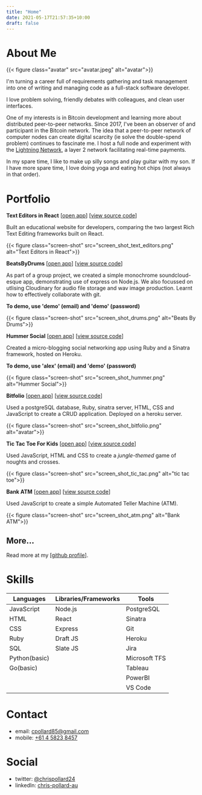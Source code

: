 ```yaml
---
title: "Home"
date: 2021-05-17T21:57:35+10:00
draft: false
---
```


# About Me

{{< figure class="avatar" src="avatar.jpeg" alt="avatar">}}

I'm turning a career full of requirements gathering and task management into one of writing and managing code as a full-stack software developer. 

I love problem solving, friendly debates with colleagues, and clean user interfaces.

One of my interests is in Bitcoin development and learning more about distributed peer-to-peer networks. Since 2017, I've been an observer of and participant in the Bitcoin network. The idea that a peer-to-peer network of computer nodes can create digital scarcity (ie solve the double-spend problem) continues to fascinate me. I host a full node and experiment with the [Lightning Network](https://lightning.network/), a layer 2 network facilitating real-time payments.

In my spare time, I like to make up silly songs and play guitar with my son. If I have more spare time, I love doing yoga and eating hot chips (not always in that order).


# Portfolio 

**Text Editors in React** [[open app](https://react-text-editors.surge.sh/)] [[view source code](https://github.com/chris-pollard/react-text-editors)]

Built an educational website for developers, comparing the two largest Rich Text Editing frameworks built on React. 

{{< figure class="screen-shot" src="screen_shot_text_editors.png" alt="Text Editors in React">}}
&nbsp;
&nbsp;
&nbsp;


**BeatsByDrums** [[open app](https://beats-by-drums.herokuapp.com/)] [[view source code](https://github.com/chris-pollard/drum-beats)]

As part of a group project, we created a simple monochrome soundcloud-esque app, demonstrating use of express on Node.js. We also focussed on utlising Cloudinary for audio file storage and wav image production. Learnt how to effectively collaborate with git.

**To demo, use 'demo' (email) and 'demo' (password)**

{{< figure class="screen-shot" src="screen_shot_drums.png" alt="Beats By Drums">}}
&nbsp;
&nbsp;
&nbsp;


**Hummer Social** [[open app](https://hummer-social.herokuapp.com/)] [[view source code](https://github.com/chris-pollard/hummer-social)]

Created a micro-blogging social networking app using Ruby and a Sinatra framework, hosted on Heroku.

**To demo, use 'alex' (email) and 'demo' (password)**

{{< figure class="screen-shot" src="screen_shot_hummer.png" alt="Hummer Social">}}
&nbsp;
&nbsp;
&nbsp;


**Bitfolio** [[open app](https://bitfolio-crspy.herokuapp.com/)] [[view source code](https://github.com/chris-pollard/bitfolio)]

Used a postgreSQL database, Ruby, sinatra server, HTML, CSS and JavaScript to create a CRUD application. Deployed on a heroku server.

{{< figure class="screen-shot" src="screen_shot_bitfolio.png" alt="avatar">}}
&nbsp;
&nbsp;
&nbsp;


**Tic Tac Toe For Kids** [[open app](https://chris-pollard.github.io/tic-tac-toe-for-kids/)] [[view source code](https://github.com/chris-pollard/tic-tac-toe-for-kids)]

Used JavaScript, HTML and CSS to create a *jungle-themed* game of noughts and crosses.

{{< figure class="screen-shot" src="screen_shot_tic_tac.png" alt="tic tac toe">}}
&nbsp;
&nbsp;
&nbsp;



**Bank ATM** [[open app](https://chris-pollard.github.io/bank-atm/)] [[view source code](https://github.com/chris-pollard/bank-atm)]

Used JavaScript to create a simple Automated Teller Machine (ATM).

{{< figure class="screen-shot" src="screen_shot_atm.png" alt="Bank ATM">}}
&nbsp;
&nbsp;
&nbsp;


## More...
Read more at my [[github profile](https://github.com/chris-pollard)].
&nbsp;
&nbsp;
&nbsp;

# Skills

| Languages    | Libraries/Frameworks  | Tools           |
| -----------  | --------------------- | --------------- |
| JavaScript   | Node.js               | PostgreSQL      |
| HTML         | React                 | Sinatra         |
| CSS          | Express               | Git             |
| Ruby         | Draft JS              | Heroku          |
| SQL          | Slate JS              | Jira            |
| Python(basic)|                       | Microsoft TFS   |         
| Go(basic)    |                       | Tableau         |
|              |                       | PowerBI         |
|              |                       | VS Code         |


# Contact

* email: cpollard85@gmail.com
* mobile: [+61 4 5823 8457](tel:+61-458-238-457)

# Social

* twitter: [@chrispollard24](https://twitter.com/chrispollard24)
* linkedIn: [chris-pollard-au](https://www.linkedin.com/in/chris-pollard-au/)

